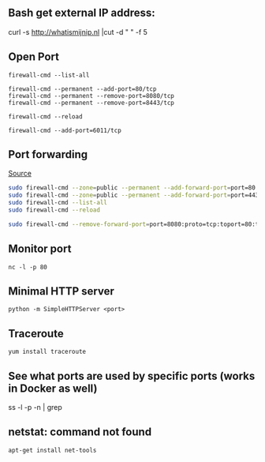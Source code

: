 ## Bash get external IP address:
curl -s http://whatismijnip.nl |cut -d " " -f 5

## Open Port
```
firewall-cmd --list-all

firewall-cmd --permanent --add-port=80/tcp
firewall-cmd --permanent --remove-port=8080/tcp
firewall-cmd --permanent --remove-port=8443/tcp

firewall-cmd --reload

firewall-cmd --add-port=6011/tcp
```

## Port forwarding
[Source](https://www.linode.com/docs/security/firewalls/introduction-to-firewalld-on-centos)
```bash
sudo firewall-cmd --zone=public --permanent --add-forward-port=port=80:proto=tcp:toport=8080
sudo firewall-cmd --zone=public --permanent --add-forward-port=port=443:proto=tcp:toport=8443
sudo firewall-cmd --list-all
sudo firewall-cmd --reload

sudo firewall-cmd --remove-forward-port=port=8080:proto=tcp:toport=80:toaddr=127.0.0.1
```

## Monitor port
```
nc -l -p 80
```

## Minimal HTTP server
```
python -m SimpleHTTPServer <port>
```

## Traceroute
```
yum install traceroute
```

## See what ports are used by specific ports (works in Docker as well)
ss -l -p -n | grep <PID>
  
## netstat: command not found
```bash
apt-get install net-tools
```


